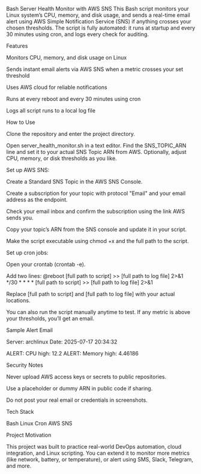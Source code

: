 Bash Server Health Monitor with AWS SNS
This Bash script monitors your Linux system’s CPU, memory, and disk usage, and sends a real-time email alert using AWS Simple Notification Service (SNS) if anything crosses your chosen thresholds. The script is fully automated: it runs at startup and every 30 minutes using cron, and logs every check for auditing.

Features

Monitors CPU, memory, and disk usage on Linux

Sends instant email alerts via AWS SNS when a metric crosses your set threshold

Uses AWS cloud for reliable notifications

Runs at every reboot and every 30 minutes using cron

Logs all script runs to a local log file

How to Use

Clone the repository and enter the project directory.

Open server_health_monitor.sh in a text editor. Find the SNS_TOPIC_ARN line and set it to your actual SNS Topic ARN from AWS. Optionally, adjust CPU, memory, or disk thresholds as you like.

Set up AWS SNS:

Create a Standard SNS Topic in the AWS SNS Console.

Create a subscription for your topic with protocol "Email" and your email address as the endpoint.

Check your email inbox and confirm the subscription using the link AWS sends you.

Copy your topic’s ARN from the SNS console and update it in your script.

Make the script executable using chmod +x and the full path to the script.

Set up cron jobs:

Open your crontab (crontab -e).

Add two lines:
@reboot [full path to script] >> [full path to log file] 2>&1
*/30 * * * * [full path to script] >> [full path to log file] 2>&1

Replace [full path to script] and [full path to log file] with your actual locations.

You can also run the script manually anytime to test. If any metric is above your thresholds, you’ll get an email.

Sample Alert Email

Server: archlinux
Date: 2025-07-17 20:34:32

ALERT: CPU high: 12.2
ALERT: Memory high: 4.46186

Security Notes

Never upload AWS access keys or secrets to public repositories.

Use a placeholder or dummy ARN in public code if sharing.

Do not post your real email or credentials in screenshots.

Tech Stack

Bash
Linux
Cron
AWS SNS

Project Motivation

This project was built to practice real-world DevOps automation, cloud integration, and Linux scripting. You can extend it to monitor more metrics (like network, battery, or temperature), or alert using SMS, Slack, Telegram, and more.
